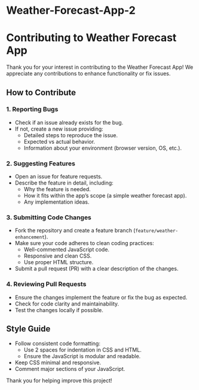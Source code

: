 # Weather-Forecast-App-2
# Contributing to Weather Forecast App

Thank you for your interest in contributing to the Weather Forecast App! We appreciate any contributions to enhance functionality or fix issues.

## How to Contribute

### 1. Reporting Bugs
- Check if an issue already exists for the bug.
- If not, create a new issue providing:
  - Detailed steps to reproduce the issue.
  - Expected vs actual behavior.
  - Information about your environment (browser version, OS, etc.).

### 2. Suggesting Features
- Open an issue for feature requests.
- Describe the feature in detail, including:
  - Why the feature is needed.
  - How it fits within the app’s scope (a simple weather forecast app).
  - Any implementation ideas.

### 3. Submitting Code Changes
- Fork the repository and create a feature branch (`feature/weather-enhancement`).
- Make sure your code adheres to clean coding practices:
  - Well-commented JavaScript code.
  - Responsive and clean CSS.
  - Use proper HTML structure.
- Submit a pull request (PR) with a clear description of the changes.

### 4. Reviewing Pull Requests
- Ensure the changes implement the feature or fix the bug as expected.
- Check for code clarity and maintainability.
- Test the changes locally if possible.

## Style Guide
- Follow consistent code formatting:
  - Use 2 spaces for indentation in CSS and HTML.
  - Ensure the JavaScript is modular and readable.
- Keep CSS minimal and responsive.
- Comment major sections of your JavaScript.

Thank you for helping improve this project!
